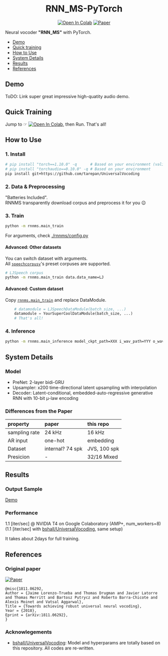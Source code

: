 <div align="center">

# RNN_MS-PyTorch <!-- omit in toc -->
[![Open In Colab](https://colab.research.google.com/assets/colab-badge.svg)][notebook]
[![Paper](http://img.shields.io/badge/paper-arxiv.1811.06292-B31B1B.svg)][paper]  

</div>

Neural vocoder **"RNN_MS"** with PyTorch.

<!-- generated by [Markdown All in One](https://marketplace.visualstudio.com/items?itemName=yzhang.markdown-all-in-one) -->
- [Demo](#demo)
- [Quick training](#quick-training)
- [How to Use](#how-to-use)
- [System Details](#system-details)
- [Results](#results)
- [References](#references)

## Demo
<!-- [Audio sample page](https://tarepan.github.io/UniversalVocoding).   -->
ToDO: Link super great impressive high-quatity audio demo.  

## Quick Training
Jump to ☞ [![Open In Colab](https://colab.research.google.com/assets/colab-badge.svg)][notebook], then Run. That's all!  

## How to Use
### 1. Install <!-- omit in toc -->

```bash
# pip install "torch==1.10.0" -q      # Based on your environment (validated with v1.10)
# pip install "torchaudio==0.10.0" -q # Based on your environment
pip install git+https://github.com/tarepan/UniversalVocoding
```

### 2. Data & Preprocessing <!-- omit in toc -->
"Batteries Included".  
RNNMS transparently download corpus and preprocess it for you 😉  

### 3. Train <!-- omit in toc -->
```bash
python -m rnnms.main_train
```

For arguments, check [./rnnms/config.py](https://github.com/tarepan/UniversalVocoding/blob/main/rnnms/config.py)  

#### Advanced: Other datasets <!-- omit in toc -->
You can switch dataset with arguments.  
All [`speechcorpusy`](https://github.com/tarepan/speechcorpusy)'s preset corpuses are supported.  

```bash
# LJSpeech corpus
python -m rnnms.main_train data.data_name=LJ
```

#### Advanced: Custom dataset <!-- omit in toc -->
Copy [`rnnms.main_train`] and replace DataModule.  

```python
    # datamodule = LJSpeechDataModule(batch_size, ...)
    datamodule = YourSuperCoolDataModule(batch_size, ...)
    # That's all!
```

[`rnnms.main_train`]:https://github.com/tarepan/UniversalVocoding/blob/main/rnnms/main_train.py

### 4. Inference <!-- omit in toc -->
```bash
python -m rnnms.main_inference model_ckpt_path=XXX i_wav_path=YYY o_wav_path=ZZZ
```

## System Details
### Model <!-- omit in toc -->
- PreNet: 2-layer bidi-GRU
- Upsampler: x200 time-directional latent upsampling with interpolation
- Decoder: Latent-conditional, embedded-auto-regressive generative RNN with 10-bit μ-law encoding

### Differences from the Paper <!-- omit in toc -->

| property      |  paper           | this repo       |
|:--------------|:-----------------|:----------------|
| sampling rate | 24 kHz           | 16 kHz          |
| AR input      | one-hot          | embedding       |
| Dataset       | internal? 74 spk | JVS, 100 spk    |
| Presicion     |   -              | 32/16 Mixed     |

## Results
### Output Sample <!-- omit in toc -->
[Demo](#demo)

### Performance <!-- omit in toc -->
1.1 [iter/sec] @ NVIDIA T4 on Google Colaboratory (AMP+, num_workers=8)  
(1.1 [iter/sec] with [bshall/UniversalVocoding], same setup)  

It takes about 2days for full training.  

## References
### Original paper <!-- omit in toc -->
[![Paper](http://img.shields.io/badge/paper-arxiv.1811.06292-B31B1B.svg)][paper]  
<!-- https://arxiv2bibtex.org/?q=1811.06292&format=bibtex -->
```
@misc{1811.06292,
Author = {Jaime Lorenzo-Trueba and Thomas Drugman and Javier Latorre and Thomas Merritt and Bartosz Putrycz and Roberto Barra-Chicote and Alexis Moinet and Vatsal Aggarwal},
Title = {Towards achieving robust universal neural vocoding},
Year = {2018},
Eprint = {arXiv:1811.06292},
}
```

### Acknowlegements <!-- omit in toc -->
- [bshall/UniversalVocoding]: Model and hyperparams are totally based on this repository. All codes are re-written.


[paper]:https://arxiv.org/abs/1811.06292
[notebook]:https://colab.research.google.com/github/tarepan/UniversalVocoding/blob/main/rnnms.ipynb
[bshall/UniversalVocoding]:https://github.com/bshall/UniversalVocoding
